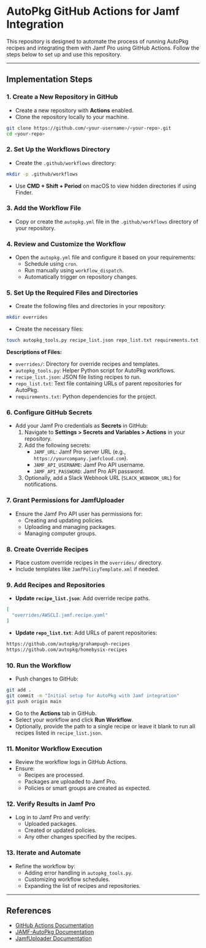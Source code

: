# AutoPkg GitHub Actions for Jamf Integration

This repository is designed to automate the process of running AutoPkg recipes and integrating them with Jamf Pro using GitHub Actions. Follow the steps below to set up and use this repository.

---

## Implementation Steps

### 1. Create a New Repository in GitHub
- Create a new repository with **Actions** enabled.
- Clone the repository locally to your machine.

```bash
git clone https://github.com/<your-username>/<your-repo>.git
cd <your-repo>
```

### 2. Set Up the Workflows Directory
- Create the `.github/workflows` directory:

```bash
mkdir -p .github/workflows
```

- Use **CMD + Shift + Period** on macOS to view hidden directories if using Finder.

### 3. Add the Workflow File
- Copy or create the `autopkg.yml` file in the `.github/workflows` directory of your repository.

### 4. Review and Customize the Workflow
- Open the `autopkg.yml` file and configure it based on your requirements:
  - Schedule using `cron`.
  - Run manually using `workflow_dispatch`.
  - Automatically trigger on repository changes.

### 5. Set Up the Required Files and Directories
- Create the following files and directories in your repository:

```bash
mkdir overrides
```

- Create the necessary files:

```bash
touch autopkg_tools.py recipe_list.json repo_list.txt requirements.txt
```

**Descriptions of Files:**
- `overrides/`: Directory for override recipes and templates.
- `autopkg_tools.py`: Helper Python script for AutoPkg workflows.
- `recipe_list.json`: JSON file listing recipes to run.
- `repo_list.txt`: Text file containing URLs of parent repositories for AutoPkg.
- `requirements.txt`: Python dependencies for the project.

### 6. Configure GitHub Secrets
- Add your Jamf Pro credentials as **Secrets** in GitHub:
  1. Navigate to **Settings > Secrets and Variables > Actions** in your repository.
  2. Add the following secrets:
     - `JAMF_URL`: Jamf Pro server URL (e.g., `https://yourcompany.jamfcloud.com`).
     - `JAMF_API_USERNAME`: Jamf Pro API username.
     - `JAMF_API_PASSWORD`: Jamf Pro API password.
  3. Optionally, add a Slack Webhook URL (`SLACK_WEBHOOK_URL`) for notifications.

### 7. Grant Permissions for JamfUploader
- Ensure the Jamf Pro API user has permissions for:
  - Creating and updating policies.
  - Uploading and managing packages.
  - Managing computer groups.

### 8. Create Override Recipes
- Place custom override recipes in the `overrides/` directory.
- Include templates like `JamfPolicyTemplate.xml` if needed.

### 9. Add Recipes and Repositories
- **Update `recipe_list.json`**: Add override recipe paths.

```json
[
  "overrides/AWSCLI.jamf.recipe.yaml"
]
```

- **Update `repo_list.txt`**: Add URLs of parent repositories:

```txt
https://github.com/autopkg/grahampugh-recipes
https://github.com/autopkg/homebysix-recipes
```

### 10. Run the Workflow
- Push changes to GitHub:

```bash
git add .
git commit -m "Initial setup for AutoPkg with Jamf integration"
git push origin main
```

- Go to the **Actions** tab in GitHub.
- Select your workflow and click **Run Workflow**.
- Optionally, provide the path to a single recipe or leave it blank to run all recipes listed in `recipe_list.json`.

### 11. Monitor Workflow Execution
- Review the workflow logs in GitHub Actions.
- Ensure:
  - Recipes are processed.
  - Packages are uploaded to Jamf Pro.
  - Policies or smart groups are created as expected.

### 12. Verify Results in Jamf Pro
- Log in to Jamf Pro and verify:
  - Uploaded packages.
  - Created or updated policies.
  - Any other changes specified by the recipes.

### 13. Iterate and Automate
- Refine the workflow by:
  - Adding error handling in `autopkg_tools.py`.
  - Customizing workflow schedules.
  - Expanding the list of recipes and repositories.

---

## References
- [GitHub Actions Documentation](https://docs.github.com/en/actions)
- [JAMF-AutoPkg Documentation](https://github.com/bolaussen/fastly-autopkg)
- [JamfUploader Documentation](https://github.com/grahampugh/jamf-upload)
